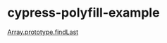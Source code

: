 # cypress-polyfill-example

[Array.prototype.findLast](https://developer.mozilla.org/en-US/docs/Web/JavaScript/Reference/Global_Objects/Array/findLast)
